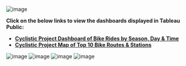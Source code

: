 ![image](https://user-images.githubusercontent.com/110440545/184645343-be8b3a19-80fa-4e03-9b55-31d722e91835.png)

 **Click on the below links to view the dashboards displayed in Tableau Public:**
* **[Cyclistic Project Dashboard of Bike Rides by Season, Day & Time](https://public.tableau.com/views/CyclisticProjectDashboardofBikeRidesbySeasonDayTime/DashboardRidesbyMonthDayTime?:language=en-US&:display_count=n&:origin=viz_share_link)**
* **[Cyclistic Project Map of Top 10 Bike Routes & Stations](https://public.tableau.com/views/CyclisticProjectMapofTop10BikeRoutesStations/DashboardMap?:language=en-US&:display_count=n&:origin=viz_share_link)**

![image](https://user-images.githubusercontent.com/110440545/184645623-bd1e37f8-47c5-4609-ae41-67464c29f5d4.png)
![image](https://user-images.githubusercontent.com/110440545/184645761-e47c29cf-2cf5-4082-be06-5f77e9eb8ffb.png)
![image](https://user-images.githubusercontent.com/110440545/184645874-51917b56-0203-4a8f-9d9a-e31f91866d3e.png)
![image](https://user-images.githubusercontent.com/110440545/184646258-d03503be-90ec-4501-9015-fe1748438c8d.png)
